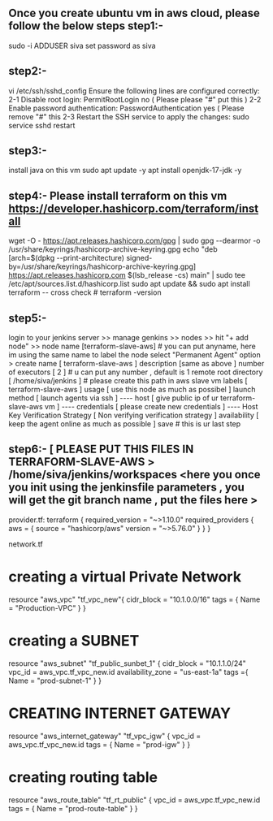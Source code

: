 Once you create ubuntu vm in aws cloud, please follow the below steps
step1:- 
------------
sudo -i
ADDUSER siva
set password as siva

step2:-
----
 vi /etc/ssh/sshd_config
Ensure the following lines are configured correctly:
2-1 Disable root login:
PermitRootLogin no ( Please please "#" put this )
2-2 Enable password authentication:
PasswordAuthentication yes ( Please remove "#" this
2-3 Restart the SSH service to apply the changes:
sudo service sshd restart

step3:-
------------------
 install java on this vm
sudo apt update -y
apt install openjdk-17-jdk -y

step4:- Please install terraform on this vm
https://developer.hashicorp.com/terraform/install
--------------------------------------------------------
wget -O - https://apt.releases.hashicorp.com/gpg | sudo gpg --dearmor -o /usr/share/keyrings/hashicorp-archive-keyring.gpg
echo "deb [arch=$(dpkg --print-architecture) signed-by=/usr/share/keyrings/hashicorp-archive-keyring.gpg] https://apt.releases.hashicorp.com $(lsb_release -cs) main" | sudo tee /etc/apt/sources.list.d/hashicorp.list
sudo apt update && sudo apt install terraform
-- cross check # terraform -version


step5:- 
------------------ 
login to your jenkins server >> 
manage genkins >>
nodes >> 
hit "+ add node" >> 
node name [terraform-slave-aws] # you can put anyname, here im using the same name to label the node
select "Permanent Agent" option > create 
name [ terraform-slave-aws ]
description [same as above ]
number of executors [ 2 ] # u can put any number , default is 1
remote root directory [ /home/siva/jenkins ] # please create this path in aws slave vm
labels [ terraform-slave-aws ]
usage [ use this node as much as possibel ]
launch method [ launch agents via ssh ]
 ---- host [ give public ip of ur terraform-slave-aws vm ]
 ---- credentials [ please create new credentials ]
 ---- Host Key Verification Strategy [ Non verifying verification strategy ]
availability [ keep the agent online as much as possible ]
save # this is ur last step 

step6:- [ PLEASE PUT THIS FILES IN TERRAFORM-SLAVE-AWS > /home/siva/jenkins/workspaces <here you once you init using the jenkinsfile parameters , you will get the git branch name , put the files here >
------------------
provider.tf:
terraform {
    required_version = "~>1.10.0"
    required_providers {
        aws = { 
            source = "hashicorp/aws"
            version = "~>5.76.0"
        }
    }
}

network.tf
# creating a virtual Private Network #
resource "aws_vpc" "tf_vpc_new"{
    cidr_block = "10.1.0.0/16"
    tags = {
        Name = "Production-VPC"
    }
}

# creating a SUBNET #
resource "aws_subnet" "tf_public_sunbet_1" {
    cidr_block = "10.1.1.0/24"
    vpc_id = aws_vpc.tf_vpc_new.id
    availability_zone  = "us-east-1a"
    tags ={
        Name = "prod-subnet-1"
    }
}

# CREATING INTERNET GATEWAY #
resource "aws_internet_gateway" "tf_vpc_igw" {
    vpc_id = aws_vpc.tf_vpc_new.id
    tags = {
        Name = "prod-igw"
    }
}
 
# creating routing table #
resource "aws_route_table" "tf_rt_public" {
    vpc_id = aws_vpc.tf_vpc_new.id
    tags = {
        Name = "prod-route-table"
    }
}


